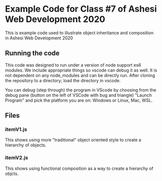 # Example Code for Class #7 of Ashesi Web Development 2020

This is example code used to illustrate object inheritance and composition in Ashesi Web Development 2020

## Running the code

This code was designed to run under a version of node support es6 modules. We include appropriate things so vscode can debug it as well. It is not dependent on any node_modules and can be directly run.   After cloning the repository to a directory; load the directory in vscode.

You can debug (step through) the program in VScode by choosing from the debug pane (button on the left of VSCode with bug and triangle) "Launch Program" and pick the platform
you are on:  Windows or Linux, Mac, WSL.

## Files

### itemV1.js

This shows using more "traditional" object oriented style to create a hierarchy of objects.

### itemV2.js

This shows using functional composition as a way to create a hierarchy of objcts.

